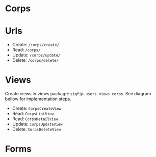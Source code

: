 # Corps

# Urls

- Create: `/corps/create/`
- Read: `/corps/`
- Update: `/corps/update/`
- Delete: `/corps/delete/`

# Views

Create views in views package: `sigfip.users.views.corps`. See diagram bellow for implementation steps.

- Create: `CorpsCreateView`
- Read: `CorpsListView`
- Read: `CorpsDetailView`
- Update: `CorpsUpdateView`
- Delete: `CorpsDeleteView`

# Forms
